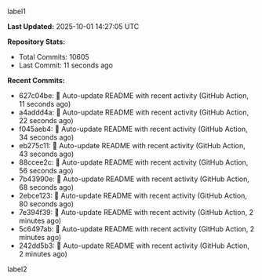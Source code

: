 
label1 
<!-- ACTIVITY_START -->
**Last Updated:** 2025-10-01 14:27:05 UTC

**Repository Stats:**
- Total Commits: 10605
- Last Commit: 11 seconds ago

**Recent Commits:**
- 627c04be: 🤖 Auto-update README with recent activity (GitHub Action, 11 seconds ago)
- a4addd4a: 🤖 Auto-update README with recent activity (GitHub Action, 22 seconds ago)
- f045aeb4: 🤖 Auto-update README with recent activity (GitHub Action, 34 seconds ago)
- eb275c11: 🤖 Auto-update README with recent activity (GitHub Action, 43 seconds ago)
- 88ccee2c: 🤖 Auto-update README with recent activity (GitHub Action, 56 seconds ago)
- 7b43990e: 🤖 Auto-update README with recent activity (GitHub Action, 68 seconds ago)
- 2ebce123: 🤖 Auto-update README with recent activity (GitHub Action, 80 seconds ago)
- 7e394f39: 🤖 Auto-update README with recent activity (GitHub Action, 2 minutes ago)
- 5c6497ab: 🤖 Auto-update README with recent activity (GitHub Action, 2 minutes ago)
- 242dd5b3: 🤖 Auto-update README with recent activity (GitHub Action, 2 minutes ago)
<!-- ACTIVITY_END -->

label2
